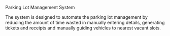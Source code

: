 
Parking Lot Management System

The system is designed to automate the parking lot management by reducing the amount of time
wasted in manually entering details, generating tickets and receipts and manually guiding
vehicles to nearest vacant slots. 
